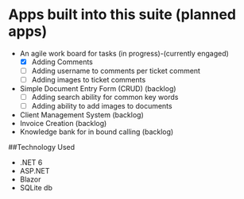 # Apps built into this suite (planned apps) #

- An agile work board for tasks (in progress)-(currently engaged)
  - [X] Adding Comments
  - [ ] Adding username to comments per ticket comment
  - [ ] Adding images to ticket comments
- Simple Document Entry Form (CRUD) (backlog)
  - [ ] Adding search ability for common key words
  - [ ] Adding ability to add images to documents
- Client Management System (backlog)
- Invoice Creation (backlog)
- Knowledge bank for in bound calling (backlog)


##Technology Used

- .NET 6
- ASP.NET
- Blazor
- SQLite db
